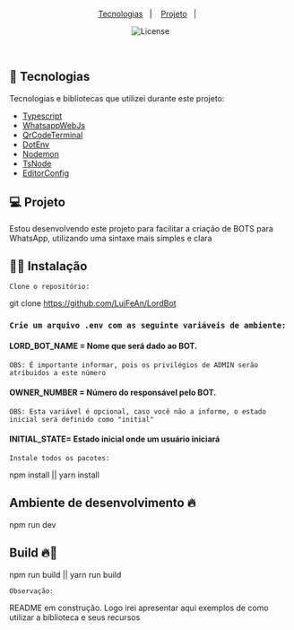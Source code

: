 <p align="center">
  <a href="#-tecnologias">Tecnologias</a>&nbsp;&nbsp;&nbsp;|&nbsp;&nbsp;&nbsp;
  <a href="#-projeto">Projeto</a>&nbsp;&nbsp;&nbsp;|&nbsp;&nbsp;&nbsp;
</p>

<p align="center">
  <img  src="https://img.shields.io/static/v1?label=license&message=MIT&color=8257E6&labelColor=121214" alt="License">
</p>

<br>

## 🚀 Tecnologias

Tecnologias e bibliotecas que utilizei durante este projeto:

- [Typescript](https://www.typescriptlang.org/)
- [WhatsappWebJs](https://github.com/pedroslopez/whatsapp-web.js/)
- [QrCodeTerminal](https://www.npmjs.com/package/qrcode-terminal)
- [DotEnv](https://www.npmjs.com/package/dotenv)
- [Nodemon](https://www.npmjs.com/package/nodemon)
- [TsNode](https://www.npmjs.com/package/ts-node)
- [EditorConfig](https://editorconfig.org/)


## 💻 Projeto

Estou desenvolvendo este projeto para facilitar a criação de BOTS para WhatsApp, utilizando uma sintaxe mais simples e clara

## 👨‍💻 Instalação

`Clone o repositório:`

git clone https://github.com/LuiFeAn/LordBot

### `Crie um arquivo .env com as seguinte variáveis de ambiente:`

#### LORD_BOT_NAME = Nome que será dado ao BOT.

`OBS: É importante informar, pois os privilégios de ADMIN serão atríbuidos a este número`

#### OWNER_NUMBER = Número do responsável pelo BOT. 

`OBS: Esta variável é opcional, caso você não a informe, o estado inicial será definido como "initial"`

#### INITIAL_STATE= Estado inicial onde um usuário iniciará 

`Instale todos os pacotes:`

npm install || yarn install

## Ambiente de desenvolvimento 🔥

npm run dev

## Build 🔥🍕

npm run build || yarn run build

`Observação:`

README em construção. Logo irei apresentar aqui exemplos de como utilizar a biblioteca e seus recursos



